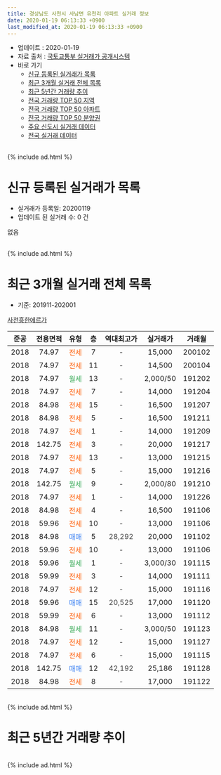 ```yaml
---
title: 경상남도 사천시 사남면 유천리 아파트 실거래 정보
date: 2020-01-19 06:13:33 +0900
last_modified_at: 2020-01-19 06:13:33 +0900
---
```


* 업데이트 : 2020-01-19
* 자료 출처 : [국토교통부 실거래가 공개시스템](http://rt.molit.go.kr)
* 바로 가기
    * [신규 등록된 실거래가 목록](#신규-등록된-실거래가-목록)
    * [최근 3개월 실거래 전체 목록](#최근-3개월-실거래-전체-목록)
    * [최근 5년간 거래량 추이](#최근-5년간-거래량-추이)
    * [전국 거래량 TOP 50 지역](https://apt-info.github.io/apt-trade-info/최근-3개월-전국에서-가장-거래가-많이-발생한-지역)
    * [전국 거래량 TOP 50 아파트](https://apt-info.github.io/apt-trade-info/최근-3개월-전국에서-가장-거래가-많이-발생한-아파트)
    * [전국 거래량 TOP 50 분양권](https://apt-info.github.io/apt-trade-info/최근-3개월-전국에서-가장-거래가-많이-발생한-분양권)
    * [주요 신도시 실거래 데이터](https://apt-info.github.io/apt-trade-info/주요-신도시)
    * [전국 실거래 데이터](https://apt-info.github.io/apt-trade-info/전국)
<br>
{% include ad.html %}
<br>

# 신규 등록된 실거래가 목록
* 실거래가 등록일: 20200119
* 업데이트 된 실거래 수: 0 건

없음

<br>
{% include ad.html %}
<br>

# 최근 3개월 실거래 전체 목록
* 기준: 201911-202001


[사천흥한에르가](https://search.naver.com/search.naver?query=%EA%B2%BD%EC%83%81%EB%82%A8%EB%8F%84+%EC%82%AC%EC%B2%9C%EC%8B%9C+%EC%82%AC%EB%82%A8%EB%A9%B4+%EC%9C%A0%EC%B2%9C%EB%A6%AC+%EC%82%AC%EC%B2%9C%ED%9D%A5%ED%95%9C%EC%97%90%EB%A5%B4%EA%B0%80)

|준공|전용면적|유형|층|역대최고가|실거래가|거래월|
|:---:|:---:|:---:|:---:|:---:|:---:|:---:|
|2018|74.97|<span style="color:#ff5a00">전세</span>|7|<span style="color:#444444">-</span>|15,000|200102|
|2018|74.97|<span style="color:#ff5a00">전세</span>|11|<span style="color:#444444">-</span>|14,500|200104|
|2018|74.97|<span style="color:#34a853">월세</span>|13|<span style="color:#444444">-</span>|2,000/50|191202|
|2018|74.97|<span style="color:#ff5a00">전세</span>|7|<span style="color:#444444">-</span>|14,000|191204|
|2018|84.98|<span style="color:#ff5a00">전세</span>|15|<span style="color:#444444">-</span>|16,500|191207|
|2018|84.98|<span style="color:#ff5a00">전세</span>|5|<span style="color:#444444">-</span>|16,500|191211|
|2018|74.97|<span style="color:#ff5a00">전세</span>|1|<span style="color:#444444">-</span>|14,000|191209|
|2018|142.75|<span style="color:#ff5a00">전세</span>|3|<span style="color:#444444">-</span>|20,000|191217|
|2018|74.97|<span style="color:#ff5a00">전세</span>|13|<span style="color:#444444">-</span>|13,000|191215|
|2018|74.97|<span style="color:#ff5a00">전세</span>|5|<span style="color:#444444">-</span>|15,000|191216|
|2018|142.75|<span style="color:#34a853">월세</span>|9|<span style="color:#444444">-</span>|2,000/80|191210|
|2018|74.97|<span style="color:#ff5a00">전세</span>|1|<span style="color:#444444">-</span>|14,000|191226|
|2018|84.98|<span style="color:#ff5a00">전세</span>|4|<span style="color:#444444">-</span>|16,500|191106|
|2018|59.96|<span style="color:#ff5a00">전세</span>|10|<span style="color:#444444">-</span>|13,000|191106|
|2018|84.98|<span style="color:#4285f3">매매</span>|5|<span style="color:#444444">28,292</span>|20,000|191102|
|2018|59.96|<span style="color:#ff5a00">전세</span>|10|<span style="color:#444444">-</span>|13,000|191106|
|2018|59.96|<span style="color:#34a853">월세</span>|1|<span style="color:#444444">-</span>|3,000/30|191115|
|2018|59.99|<span style="color:#ff5a00">전세</span>|3|<span style="color:#444444">-</span>|14,000|191111|
|2018|74.97|<span style="color:#ff5a00">전세</span>|12|<span style="color:#444444">-</span>|15,000|191116|
|2018|59.96|<span style="color:#4285f3">매매</span>|15|<span style="color:#444444">20,525</span>|17,000|191120|
|2018|59.99|<span style="color:#ff5a00">전세</span>|6|<span style="color:#444444">-</span>|13,000|191112|
|2018|84.98|<span style="color:#34a853">월세</span>|11|<span style="color:#444444">-</span>|3,000/50|191123|
|2018|74.97|<span style="color:#ff5a00">전세</span>|12|<span style="color:#444444">-</span>|15,000|191127|
|2018|74.97|<span style="color:#ff5a00">전세</span>|6|<span style="color:#444444">-</span>|15,000|191115|
|2018|142.75|<span style="color:#4285f3">매매</span>|12|<span style="color:#444444">42,192</span>|25,186|191128|
|2018|84.98|<span style="color:#ff5a00">전세</span>|8|<span style="color:#444444">-</span>|17,000|191122|


<br>
{% include ad.html %}
<br>

# 최근 5년간 거래량 추이


<div style="width:100%;">
    <canvas id="deal_progress" height="200"></canvas>
</div>

<script>
new Chart(document.getElementById("deal_progress"), {
    type: 'line',
    data: {
        labels: ['201501','201502','201503','201504','201505','201506','201507','201508','201509','201510','201511','201512','201601','201602','201603','201604','201605','201606','201607','201608','201609','201610','201611','201612','201701','201702','201703','201704','201705','201706','201707','201708','201709','201710','201711','201712','201801','201802','201803','201804','201805','201806','201807','201808','201809','201810','201811','201812','201901','201902','201903','201904','201905','201906','201907','201908','201909','201910','201911','201912','202001'],
        datasets: [{
            label: '매매',
            pointRadius: 1,
            data: [0, 0, 0, 0, 0, 0, 0, 0, 0, 0, 0, 0, 0, 0, 0, 0, 0, 0, 0, 0, 0, 0, 0, 0, 0, 0, 0, 0, 0, 0, 0, 0, 0, 0, 0, 0, 5, 11, 13, 14, 21, 12, 22, 9, 15, 14, 3, 9, 4, 3, 0, 3, 5, 0, 4, 15, 1, 5, 3, 0, 0],
            borderColor: "rgba(255, 201, 14, 1)",
            backgroundColor: "rgba(255, 201, 14, 0.5)",
            fill: false,
            lineTension: 0
        },{
            label: '전월세',
            pointRadius: 1,
            data: [0, 0, 0, 0, 0, 0, 0, 0, 0, 0, 0, 0, 0, 0, 0, 0, 0, 0, 0, 0, 0, 0, 0, 0, 0, 0, 0, 0, 0, 0, 0, 0, 0, 0, 0, 0, 0, 0, 1, 18, 25, 26, 48, 35, 23, 13, 8, 9, 10, 7, 8, 6, 8, 6, 5, 6, 4, 9, 11, 10, 2],
            borderColor: "rgba(0, 141, 185, 1)",
            backgroundColor: "rgba(0, 141, 185, 0.5)",
            fill: false,
            lineTension: 0
        }
        ]
    },
    options: {
        responsive: true,
        title: {
            display: false
        },
        tooltips: {
            mode: 'index',
            intersect: false
        },
        hover: {
            mode: 'nearest',
            intersect: true
        },
        scales: {
            xAxes: [{
                display: true,
                scaleLabel: {
                    display: true,
                    labelString: '년/월'
                }
            }],
            yAxes: [{
                display: true,
                ticks: {
                    suggestedMin: 0,
                },
                scaleLabel: {
                    display: true,
                    labelString: '실거래 수'
                }
            }]
        }
    }
});

</script>


<br>
{% include ad.html %}
<br>

